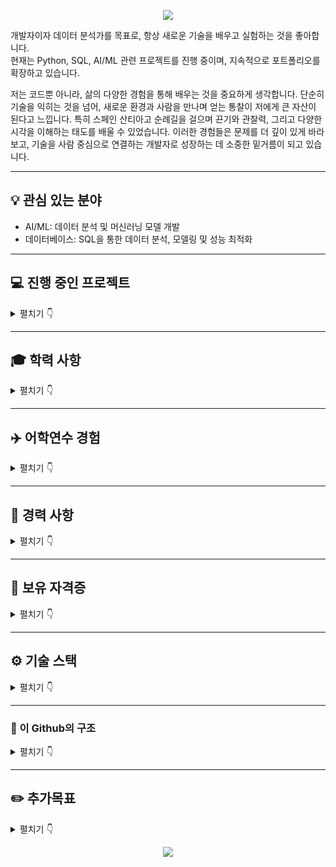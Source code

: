 <p align='center'>
<img src="https://capsule-render.vercel.app/api?type=waving&color=gradient&height=300&section=header&text=나정호%20입니다.&fontSize=70&animation=fadeIn&fontAlignY=38&desc=Conanti%20Dabitur!&descAlignY=51&descAlign=62"/>
      
개발자이자 데이터 분석가를 목표로, 항상 새로운 기술을 배우고 실험하는 것을 좋아합니다.  
현재는 Python, SQL, AI/ML 관련 프로젝트를 진행 중이며, 지속적으로 포트폴리오를 확장하고 있습니다.

저는 코드뿐 아니라, 삶의 다양한 경험을 통해 배우는 것을 중요하게 생각합니다.
단순히 기술을 익히는 것을 넘어, 새로운 환경과 사람을 만나며 얻는 통찰이 저에게 큰 자산이 된다고 느낍니다.
특히 스페인 산티아고 순례길을 걸으며 끈기와 관찰력, 그리고 다양한 시각을 이해하는 태도를 배울 수 있었습니다.
이러한 경험들은 문제를 더 깊이 있게 바라보고, 기술을 사람 중심으로 연결하는 개발자로 성장하는 데 소중한 밑거름이 되고 있습니다.

---

## 💡 관심 있는 분야

- AI/ML: 데이터 분석 및 머신러닝 모델 개발
- 데이터베이스: SQL을 통한 데이터 분석, 모델링 및 성능 최적화

---

## 💻 진행 중인 프로젝트

<details>
<summary>펼치기 👇</summary>

1. **한이음 공모전 - 공공기반 AI 키오스크 (25년 중)**  
   - AI agent 기반 공공기관 목적용 키오스크 개발

2. **미래내일 일자리(25년 중)**

3. **개인 프로젝트 - 인공지능 기반 전력 관리 시스템 (25년 중)**  
   - 인공지능 기술을 활용한 전력망 최적화 시스템 개발 목표

</details>

---

## 🎓 학력 사항

<details>
<summary>펼치기 👇</summary>

**숭실대학교 (SoongSil University)**  
정보통신전자공학부 학사  
2009.03 – 2018.02  
- 주요 과목: 디지털 공학, 컴퓨터 구조, 회로이론, 신호 및 시스템, 데이터통신 등
</details>

---

## ✈️ 어학연수 경험

<details>
<summary>펼치기 👇</summary>
      
**Greenriver Community College(IESL)**  
2007.12 ~ 2008.07  

**Highline Community College(ESL)**  
2008.08 ~ 2009.02  
- 집중 영어 프로그램(회화, 작문, 청취) 수강  
- 다양한 국적의 학생들과 프로젝트 수행
- 기초 전공과목 수강 -

</details>

---

## 💼 경력 사항
<details>
<summary>펼치기 👇</summary>
      
**성우산업 주식회사**  
- 수처리 전문기업  
- 회계 및 재무 관련 문서 정리, 장부 관리  
- 비용·수익 분석 및 보고서 작성
  
**(주)하림**  
- FS(단체급식) 영업 및 사업장 관리
- 식자재 물류 및 휴게소 입찰 등 
- 온라인 유통(쿠팡, SSG, 티몬, 농협 등) 영업 및 관리

**(개인)주식회사 정수**  
- 신재생에너지(태양광) 관련 사업
- 태양광 발전소 운영 지원  
- 시공·발주 협의 보조, 현장 점검 및 관련 문서 작성
</details>

---

## 📜 보유 자격증

<details>
<summary>펼치기 👇</summary>
      
### 📌 보유
- 네트워크 관리사 2급
- 한국사 1급
- KBS 한국어 3+급

### 📌 진행 중
- 정보처리기사 (5–7월 중)
- SQLD (5월 중)
- ADSP (5월 중)
- 정보보안기사 (5–7월 중)

### 📌 계획 중
- AICE 자격 Associate 등급
- 빅데이터분석기사 (8–12월 중)
- 전기산업기사 (7–9월 중)
- 영어 자격증 (토익, 토스), 한국사, KBS 한국어 *(재취득 예정)*
</details>  

---

## ⚙️ 기술 스택

<details>
<summary>펼치기 👇</summary>
      
### 🛠️ 주요 언어
![Top Langs](https://github-readme-stats.vercel.app/api/top-langs/?username=skwjdgh&layout=compact&theme=radical)

- ![Python](https://img.shields.io/badge/Python-3776AB?style=plastic&logo=python&logoColor=white&link=www.naver.com)  ![Java](https://img.shields.io/badge/Java-007396?style=plastic&logo=openjdk&logoColor=white)  ![C](https://img.shields.io/badge/C-A8B9CC?style=plastic&logo=c&logoColor=white)  ![C++](https://img.shields.io/badge/C++-00599C?style=plastic&logo=c%2B%2B&logoColor=white) ![SQL](https://img.shields.io/badge/SQL-4479A1?style=plastic&logo=mysql&logoColor=white)  ![R](https://img.shields.io/badge/R-276DC3?style=plastic&logo=r&logoColor=white)  ![HTML5](https://img.shields.io/badge/HTML5-E34F26?style=plastic&logo=html5&logoColor=white)![JavaScript](https://img.shields.io/badge/JavaScript-F7DF1E?style=plastic&logo=javascript&logoColor=white)  ![CSS3](https://img.shields.io/badge/CSS3-1572B6?style=plastic&logo=css3&logoColor=white)



### 🛠️ 개발환경

- 운영체제: 🪟 Windows 11  
- 개발도구: 💻 VS Code, IntelliJ, PyCharm  
- 빌드/배포:  
- 가상화: 🐳 Docker
- 클라우드:


</details>

---

### 🔧 이 Github의 구조

<details>
<summary>펼치기 👇</summary>
      
```
skwjdgh/
├── portfolio/
│   ├── web/
│   └── visualization/
├── projects/
│   ├── ai-kiosk/
│   ├── future-job/
│   └── power-management/
├── study/
│   ├── Front/
│   │   ├── html-css/
│   ├── Back/
│   │   ├── python/
│   │   ├── java/
│   │   ├── c/
│   │   └── sql/
│   └── External/
│       ├── seminar/
│       └── tools/
└── programmers-ex/
```
📂 주요 저장소 (Main Repositories
- [🗂️ 포트폴리오](https://github.com/skwjdgh/Portfolio)<br>
- [🚧 프로젝트](https://github.com/skwjdgh/Project)<br>
- [🎨 Front-End](https://github.com/skwjdgh/Front)<br>
- [🖥️ Back-End](https://github.com/skwjdgh/Back)<br>
- [📦 기타 리소스](https://github.com/skwjdgh/External)<br>

📎 기타 자료 (Additional / Reference)
   - [🧠 세미나](https://github.com/skwjdgh/related-with-AI-semi-)<br>
   - [💻 코딩 연습 문제](https://github.com/skwjdgh/Programmers-ex)<br>
   - [📝 파이썬 과제 모음](https://github.com/skwjdgh/Python101_homework)<br>
   
</details>

---

## ✏️ 추가목표

<details>
<summary>펼치기 👇</summary>
      
### 🌐 포트폴리오 및 시각화
- (9–10월 예정) 포트폴리오 웹사이트 제작 및 배포
- 활동 통계 시각화

### 🧠 학습 내용 재구성 및 정리
1. **Python (6–9월)**: 미흡 코드 재설계 및 삭제, 일자별 → 주제별 폴더 정리  
2. **C 언어 (6월 중)**: 주제별 학습 정리 + C++, C# 차이 분석  
3. **SQL (6월 중)**: MySQL/MariaDB 정리, 명령어별 용도 정리, DB설계 예제 추가 (볼링, 마트)  
4. **HTML/CSS (6–10월)**: 반응형 웹 기준으로 스타일 숙달  
5. **Java (6–9월)**: 수업 중
    
### 📚 개인 공부 및 실습
1. **(8월)**: tkinter, Flask, pandas, NumPy, Matplotlib, seaborn  
2. **(8월)**: R 언어 개인 공부  
3. **(6월)**: LangChain, Ollama, LLaMA 내용 정리 (세미나 연계)  
4. **(12월까지)**: 프로그래머스 문제풀이 → GitHub에 보기 좋게 정리

---

![나정호's GitHub stats](https://github-readme-stats.vercel.app/api?username=skwjdgh)
![trophy](https://github-profile-trophy.vercel.app/?username=skwjdgh&theme=radical)

---

```mermaid
gantt
  title 학습 및 프로젝트 진행 계획
  dateFormat  YYYY-MM-DD

  section 진행 중
  **정보처리기사(필기)(2025-05-10)**       :done, 2025-05-10, 2025-05-10
  정보처리기사(실기)                       :active, 2025-05-01, 2025-07-31
  SQLD                                    :active, 2025-05-01, 2025-05-31
  **SQLD(2025-05-31)**                    :active, 2025-05-31, 2025-05-31
  ADSP                                    :active, 2025-05-01, 2025-05-17
  **ADSP(2025-05-17)**                    :done, 2025-05-17, 2025-05-17
  정보보안기사                             :active, 2025-05-01, 2025-07-31
  **정보보안기사(필기)(2025-06-09)**                    :active, 2025-06-09, 2025-06-09

  section 진행 중인 프로젝트
  공공기반 AI 키오스크 개발  :active, 2025-05-01, 2025-12-31
  미래내일 일자리 프로젝트   :active, 2025-05-01, 2025-08-31
  전력 관리 시스템 개발    :planned, 2025-06-01, 2025-12-31

  section 계획 중
  AICE Associate 등급                     :planned, 2025-06-01, 2025-08-31
  빅데이터분석기사                          :planned, 2025-08-01, 2025-12-31
  전기산업기사                             :planned, 2025-07-01, 2025-09-30
  영어 자격증(토익, 토스)                  :planned, 2025-06-01, 2025-10-31
  한국사, KBS 한국어                        :planned, 2025-06-01, 2025-08-31
  JLPT                                     :planned, 2025-06-01, 2025-08-31

  section 추가 목표
  포트폴리오 웹사이트 제작  :planned, 2025-09-01, 2025-10-31
  활동 통계 시각화         :planned, 2025-09-01, 2025-10-31
  C 언어 정리 및 분석      :planned, 2025-06-01, 2025-06-30
  Python 언어 정리 및 분석        :active, 2025-06-01, 2025-09-30
  JAVA 언어 정리 및 분석        :active, 2025-06-01, 2025-09-30
  R 언어 정리 및 분석      :planned, 2025-07-01, 2025-07-30

```
</details>
<p align='center'>
      <img src="https://capsule-render.vercel.app/api?type=waving&color=gradient&height=150&text=&descAlign=59&section=footer">
